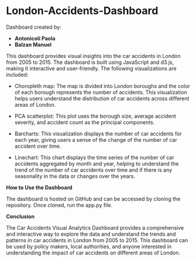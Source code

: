 # London-Accidents-Dashboard

Dashboard created by:

* **Antonicoli Paola** 
* **Balzan Manuel**

This dashboard provides visual insights into the car accidents in London from 2005 to 2015. The dashboard is built using JavaScript and d3.js, making it interactive and user-friendly. The following visualizations are included:

* Choropleth map: The map is divided into London boroughs and the color of each borough represents the number of accidents. This visualization helps users understand the distribution of car accidents across different areas of London.

* PCA scatterplot: This plot uses the borough size, average accident severity, and accident count as the principal components.

* Barcharts: This visualization displays the number of car accidents for each year, giving users a sense of the change of the number of car accident over time.

* Linechart: This chart displays the time series of the number of car accidents aggregated by month and year, helping to understand the trend of the number of car accidents over time and if there is any seasonality in the data or changes over the years.

**How to Use the Dashboard**

The dashboard is hosted on GitHub and can be accessed by cloning the repository. Once cloned, run the app.py file.

**Conclusion**

The Car Accidents Visual Analytics Dashboard provides a comprehensive and interactive way to explore the data and understand the trends and patterns in car accidents in London from 2005 to 2015. This dashboard can be used by policy makers, local authorities, and anyone interested in understanding the impact of car accidents on different areas of London.
